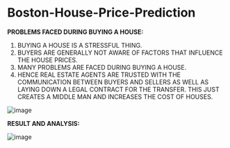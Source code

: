 # Boston-House-Price-Prediction

**PROBLEMS FACED DURING BUYING A HOUSE:**

1) BUYING A HOUSE IS A STRESSFUL THING.
2) BUYERS ARE GENERALLY NOT AWARE OF FACTORS THAT INFLUENCE THE HOUSE PRICES.
3) MANY PROBLEMS ARE FACED DURING BUYING A HOUSE.
4) HENCE REAL ESTATE AGENTS ARE TRUSTED WITH THE COMMUNICATION BETWEEN BUYERS AND SELLERS AS WELL AS LAYING DOWN A LEGAL CONTRACT FOR THE TRANSFER. THIS JUST CREATES A MIDDLE MAN AND INCREASES THE COST OF HOUSES.

![image](https://github.com/Amit28032001/Boston-House-Price-Prediction/assets/55849909/fbab741e-32bf-4950-b9d0-f5b61afdcedf)


**RESULT AND ANALYSIS:**

![image](https://github.com/Amit28032001/Boston-House-Price-Prediction/assets/55849909/a0dc1f97-6365-43a8-81e6-198c21d69716)
